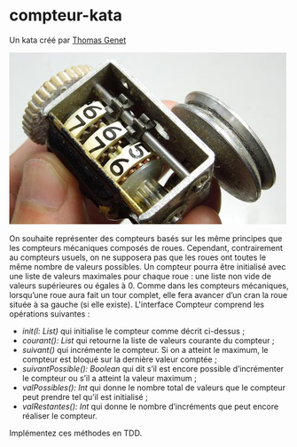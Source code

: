# compteur-kata

Un kata créé par [Thomas Genet](http://people.irisa.fr/Thomas.Genet)

![Compteur](compteur.jpg)

On souhaite représenter des compteurs basés sur les même principes que les compteurs mécaniques composés de
roues. Cependant, contrairement au compteurs usuels, on ne supposera pas que les roues ont toutes le même nombre
de valeurs possibles. Un compteur pourra être initialisé avec une liste de valeurs maximales pour chaque roue : une
liste non vide de valeurs supérieures ou égales à 0. Comme dans les compteurs mécaniques, lorsqu’une roue aura fait
un tour complet, elle fera avancer d’un cran la roue située à sa gauche (si elle existe). L'interface Compteur comprend les
opérations suivantes :

* _init(l: List<Int>)_ qui initialise le compteur comme décrit ci-dessus ;
* _courant(): List<Int>_ qui retourne la liste de valeurs courante du compteur ;
* _suivant()_ qui incrémente le compteur. Si on a atteint le maximum, le compteur est bloqué sur la dernière
valeur comptée ;
* _suivantPossible(): Boolean_ qui dit s’il est encore possible d’incrémenter le compteur ou s’il a atteint la valeur
maximum ;
* _valPossibles(): Int_ qui donne le nombre total de valeurs que le compteur peut prendre tel qu’il est
initialisé ;
* _valRestantes(): Int_ qui donne le nombre d’incréments que peut encore réaliser le compteur.

Implémentez ces méthodes en TDD.

